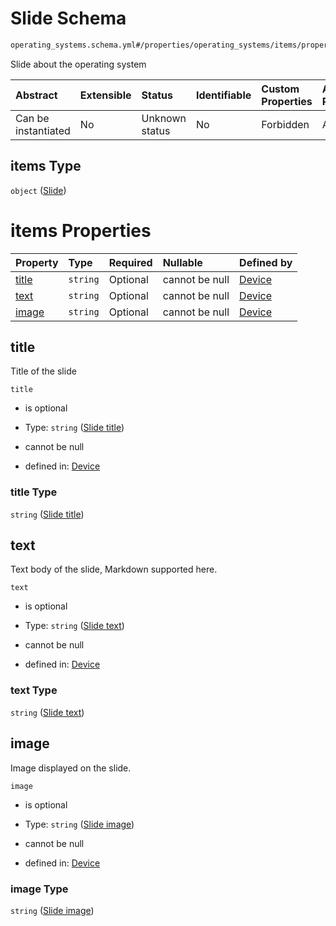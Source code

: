 # Slide Schema

```txt
operating_systems.schema.yml#/properties/operating_systems/items/properties/slideshow/items
```

Slide about the operating system

| Abstract            | Extensible | Status         | Identifiable | Custom Properties | Additional Properties | Access Restrictions | Defined In                                                          |
| :------------------ | :--------- | :------------- | :----------- | :---------------- | :-------------------- | :------------------ | :------------------------------------------------------------------ |
| Can be instantiated | No         | Unknown status | No           | Forbidden         | Allowed               | none                | [device.schema.json*](../device.schema.json "open original schema") |

## items Type

`object` ([Slide](device-properties-operating-systems-operating-system-properties-slideshow-slide.md))

# items Properties

| Property        | Type     | Required | Nullable       | Defined by                                                                                                                                                                                                                         |
| :-------------- | :------- | :------- | :------------- | :--------------------------------------------------------------------------------------------------------------------------------------------------------------------------------------------------------------------------------- |
| [title](#title) | `string` | Optional | cannot be null | [Device](device-properties-operating-systems-operating-system-properties-slideshow-slide-properties-slide-title.md "operating_systems.schema.yml#/properties/operating_systems/items/properties/slideshow/items/properties/title") |
| [text](#text)   | `string` | Optional | cannot be null | [Device](device-properties-operating-systems-operating-system-properties-slideshow-slide-properties-slide-text.md "operating_systems.schema.yml#/properties/operating_systems/items/properties/slideshow/items/properties/text")   |
| [image](#image) | `string` | Optional | cannot be null | [Device](device-properties-operating-systems-operating-system-properties-slideshow-slide-properties-slide-image.md "operating_systems.schema.yml#/properties/operating_systems/items/properties/slideshow/items/properties/image") |

## title

Title of the slide

`title`

*   is optional

*   Type: `string` ([Slide title](device-properties-operating-systems-operating-system-properties-slideshow-slide-properties-slide-title.md))

*   cannot be null

*   defined in: [Device](device-properties-operating-systems-operating-system-properties-slideshow-slide-properties-slide-title.md "operating_systems.schema.yml#/properties/operating_systems/items/properties/slideshow/items/properties/title")

### title Type

`string` ([Slide title](device-properties-operating-systems-operating-system-properties-slideshow-slide-properties-slide-title.md))

## text

Text body of the slide, Markdown supported here.

`text`

*   is optional

*   Type: `string` ([Slide text](device-properties-operating-systems-operating-system-properties-slideshow-slide-properties-slide-text.md))

*   cannot be null

*   defined in: [Device](device-properties-operating-systems-operating-system-properties-slideshow-slide-properties-slide-text.md "operating_systems.schema.yml#/properties/operating_systems/items/properties/slideshow/items/properties/text")

### text Type

`string` ([Slide text](device-properties-operating-systems-operating-system-properties-slideshow-slide-properties-slide-text.md))

## image

Image displayed on the slide.

`image`

*   is optional

*   Type: `string` ([Slide image](device-properties-operating-systems-operating-system-properties-slideshow-slide-properties-slide-image.md))

*   cannot be null

*   defined in: [Device](device-properties-operating-systems-operating-system-properties-slideshow-slide-properties-slide-image.md "operating_systems.schema.yml#/properties/operating_systems/items/properties/slideshow/items/properties/image")

### image Type

`string` ([Slide image](device-properties-operating-systems-operating-system-properties-slideshow-slide-properties-slide-image.md))
